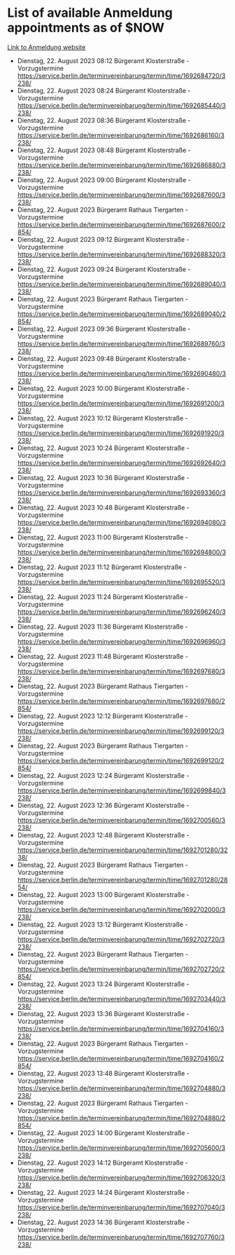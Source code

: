 # List of available Anmeldung appointments as of $NOW
[Link to Anmeldung website](https://service.berlin.de/terminvereinbarung/termin/tag.php?termin=1&anliegen[]=120686&dienstleisterlist=122210,122217,327316,122219,327312,122227,327314,122231,327346,122243,327348,122254,122252,329742,122260,329745,122262,329748,122271,327278,122273,327274,122277,327276,330436,122280,327294,122282,327290,122284,327292,122291,327270,122285,327266,122286,327264,122296,327268,150230,329760,122297,327286,122294,327284,122312,329763,122314,329775,122304,327330,122311,327334,122309,327332,317869,122281,327352,122279,329772,122283,122276,327324,122274,327326,122267,329766,122246,327318,122251,327320,122257,327322,122208,327298,122226,327300&herkunft=http%3A%2F%2Fservice.berlin.de%2Fdienstleistung%2F120686%2F)
- Dienstag, 22. August 2023 08:12 Bürgeramt Klosterstraße - Vorzugstermine https://service.berlin.de/terminvereinbarung/termin/time/1692684720/3238/
- Dienstag, 22. August 2023 08:24 Bürgeramt Klosterstraße - Vorzugstermine https://service.berlin.de/terminvereinbarung/termin/time/1692685440/3238/
- Dienstag, 22. August 2023 08:36 Bürgeramt Klosterstraße - Vorzugstermine https://service.berlin.de/terminvereinbarung/termin/time/1692686160/3238/
- Dienstag, 22. August 2023 08:48 Bürgeramt Klosterstraße - Vorzugstermine https://service.berlin.de/terminvereinbarung/termin/time/1692686880/3238/
- Dienstag, 22. August 2023 09:00 Bürgeramt Klosterstraße - Vorzugstermine https://service.berlin.de/terminvereinbarung/termin/time/1692687600/3238/
- Dienstag, 22. August 2023  Bürgeramt Rathaus Tiergarten - Vorzugstermine https://service.berlin.de/terminvereinbarung/termin/time/1692687600/2854/
- Dienstag, 22. August 2023 09:12 Bürgeramt Klosterstraße - Vorzugstermine https://service.berlin.de/terminvereinbarung/termin/time/1692688320/3238/
- Dienstag, 22. August 2023 09:24 Bürgeramt Klosterstraße - Vorzugstermine https://service.berlin.de/terminvereinbarung/termin/time/1692689040/3238/
- Dienstag, 22. August 2023  Bürgeramt Rathaus Tiergarten - Vorzugstermine https://service.berlin.de/terminvereinbarung/termin/time/1692689040/2854/
- Dienstag, 22. August 2023 09:36 Bürgeramt Klosterstraße - Vorzugstermine https://service.berlin.de/terminvereinbarung/termin/time/1692689760/3238/
- Dienstag, 22. August 2023 09:48 Bürgeramt Klosterstraße - Vorzugstermine https://service.berlin.de/terminvereinbarung/termin/time/1692690480/3238/
- Dienstag, 22. August 2023 10:00 Bürgeramt Klosterstraße - Vorzugstermine https://service.berlin.de/terminvereinbarung/termin/time/1692691200/3238/
- Dienstag, 22. August 2023 10:12 Bürgeramt Klosterstraße - Vorzugstermine https://service.berlin.de/terminvereinbarung/termin/time/1692691920/3238/
- Dienstag, 22. August 2023 10:24 Bürgeramt Klosterstraße - Vorzugstermine https://service.berlin.de/terminvereinbarung/termin/time/1692692640/3238/
- Dienstag, 22. August 2023 10:36 Bürgeramt Klosterstraße - Vorzugstermine https://service.berlin.de/terminvereinbarung/termin/time/1692693360/3238/
- Dienstag, 22. August 2023 10:48 Bürgeramt Klosterstraße - Vorzugstermine https://service.berlin.de/terminvereinbarung/termin/time/1692694080/3238/
- Dienstag, 22. August 2023 11:00 Bürgeramt Klosterstraße - Vorzugstermine https://service.berlin.de/terminvereinbarung/termin/time/1692694800/3238/
- Dienstag, 22. August 2023 11:12 Bürgeramt Klosterstraße - Vorzugstermine https://service.berlin.de/terminvereinbarung/termin/time/1692695520/3238/
- Dienstag, 22. August 2023 11:24 Bürgeramt Klosterstraße - Vorzugstermine https://service.berlin.de/terminvereinbarung/termin/time/1692696240/3238/
- Dienstag, 22. August 2023 11:36 Bürgeramt Klosterstraße - Vorzugstermine https://service.berlin.de/terminvereinbarung/termin/time/1692696960/3238/
- Dienstag, 22. August 2023 11:48 Bürgeramt Klosterstraße - Vorzugstermine https://service.berlin.de/terminvereinbarung/termin/time/1692697680/3238/
- Dienstag, 22. August 2023  Bürgeramt Rathaus Tiergarten - Vorzugstermine https://service.berlin.de/terminvereinbarung/termin/time/1692697680/2854/
- Dienstag, 22. August 2023 12:12 Bürgeramt Klosterstraße - Vorzugstermine https://service.berlin.de/terminvereinbarung/termin/time/1692699120/3238/
- Dienstag, 22. August 2023  Bürgeramt Rathaus Tiergarten - Vorzugstermine https://service.berlin.de/terminvereinbarung/termin/time/1692699120/2854/
- Dienstag, 22. August 2023 12:24 Bürgeramt Klosterstraße - Vorzugstermine https://service.berlin.de/terminvereinbarung/termin/time/1692699840/3238/
- Dienstag, 22. August 2023 12:36 Bürgeramt Klosterstraße - Vorzugstermine https://service.berlin.de/terminvereinbarung/termin/time/1692700560/3238/
- Dienstag, 22. August 2023 12:48 Bürgeramt Klosterstraße - Vorzugstermine https://service.berlin.de/terminvereinbarung/termin/time/1692701280/3238/
- Dienstag, 22. August 2023  Bürgeramt Rathaus Tiergarten - Vorzugstermine https://service.berlin.de/terminvereinbarung/termin/time/1692701280/2854/
- Dienstag, 22. August 2023 13:00 Bürgeramt Klosterstraße - Vorzugstermine https://service.berlin.de/terminvereinbarung/termin/time/1692702000/3238/
- Dienstag, 22. August 2023 13:12 Bürgeramt Klosterstraße - Vorzugstermine https://service.berlin.de/terminvereinbarung/termin/time/1692702720/3238/
- Dienstag, 22. August 2023  Bürgeramt Rathaus Tiergarten - Vorzugstermine https://service.berlin.de/terminvereinbarung/termin/time/1692702720/2854/
- Dienstag, 22. August 2023 13:24 Bürgeramt Klosterstraße - Vorzugstermine https://service.berlin.de/terminvereinbarung/termin/time/1692703440/3238/
- Dienstag, 22. August 2023 13:36 Bürgeramt Klosterstraße - Vorzugstermine https://service.berlin.de/terminvereinbarung/termin/time/1692704160/3238/
- Dienstag, 22. August 2023  Bürgeramt Rathaus Tiergarten - Vorzugstermine https://service.berlin.de/terminvereinbarung/termin/time/1692704160/2854/
- Dienstag, 22. August 2023 13:48 Bürgeramt Klosterstraße - Vorzugstermine https://service.berlin.de/terminvereinbarung/termin/time/1692704880/3238/
- Dienstag, 22. August 2023  Bürgeramt Rathaus Tiergarten - Vorzugstermine https://service.berlin.de/terminvereinbarung/termin/time/1692704880/2854/
- Dienstag, 22. August 2023 14:00 Bürgeramt Klosterstraße - Vorzugstermine https://service.berlin.de/terminvereinbarung/termin/time/1692705600/3238/
- Dienstag, 22. August 2023 14:12 Bürgeramt Klosterstraße - Vorzugstermine https://service.berlin.de/terminvereinbarung/termin/time/1692706320/3238/
- Dienstag, 22. August 2023 14:24 Bürgeramt Klosterstraße - Vorzugstermine https://service.berlin.de/terminvereinbarung/termin/time/1692707040/3238/
- Dienstag, 22. August 2023 14:36 Bürgeramt Klosterstraße - Vorzugstermine https://service.berlin.de/terminvereinbarung/termin/time/1692707760/3238/
